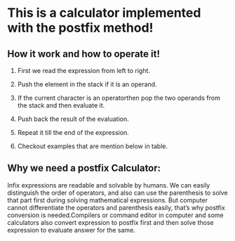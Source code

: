 # This is a calculator implemented with the postfix method!

## How it work and how to operate it!

1. First we read the expression from left to right.

2. Push the element in the stack if it is an operand.

3. If the current character is an operatorthen pop the two operands from the stack and then evaluate it.

4. Push back the result of the evaluation.

5. Repeat it till the end of the expression.

6. Checkout examples that are mention below in table.

## Why we need a postfix Calculator:

Infix expressions are readable and solvable by humans. We can easily distinguish the order of operators, and also can use the parenthesis to solve that part first during solving mathematical expressions. But computer cannot differentiate the operators and parenthesis easily, that’s why postfix conversion is needed.Compilers or command editor in computer and some calculators also convert expression to postfix first and then solve those expression to evaluate answer for the same.
